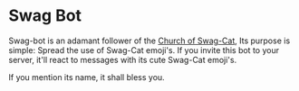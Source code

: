 # Swag Bot

Swag-bot is an adamant follower of the [Church of Swag-Cat](https://www.youtube.com/watch?v=dQw4w9WgXcQ),
Its purpose is simple: Spread the use of Swag-Cat emoji's. 
If you invite this bot to your server, it'll react to messages with its cute Swag-Cat emoji's.

If you mention its name, it shall bless you.
